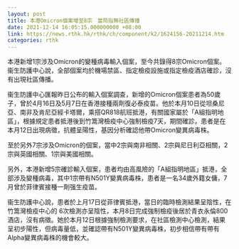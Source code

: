 ```yaml
---
layout: post
title: 本港Omicron個案增至8宗　當局指無社區傳播
date: 2021-12-14 16:05:15.000000000 +08:00
link: https://news.rthk.hk/rthk/ch/component/k2/1624156-20211214.htm
categories: rthk
---
```


本港新增1宗涉及Omicron的變種病毒輸入個案，至今共錄得8宗Omicron個案。衞生防護中心說，全部個案均於機場禁區、指定檢疫設施或指定檢疫酒店確診，沒有出現社區傳播。

衞生防護中心匯報昨日公布的輸入個案調查，新增的Omicron個案患者為50歲子，曾於4月16日及5月7日在香港接種兩劑復必泰疫苗。他於本月10日從坦桑尼亞、南非及肯尼亞經卡塔爾，乘搭QR818航班抵港，有關國家屬於「A組指明地區」，根據規定患者抵港後到竹篙灣檢疫中心強制檢疫7天，期間確診。患者是在本月12日出現病徵，抗體呈陽性，基因分析確認他帶Omicron變異病毒株。

至於另外7宗涉及Omicron的個案，當中2宗與南非相關、2宗與尼日利亞相關，2宗與英國相關、1宗與美國相關。

另外，本港新增5宗確診輸入個案，患者均由高風險的「A組指明地區」抵港，全部涉及變種病毒，其中1宗帶有N501Y變異病毒株，患者是一名34歲外籍女傭，7月曾於菲律賓接種一劑强生疫苗。

衞生防護中心說，患者於上月17日從菲律賓抵港，當日的臨時檢測結果呈陰性，在竹篙灣檢疫中心的 6次檢測亦呈陰性，本月8日完成強制檢疫後居於青衣永倫800酒店，沒有病徵。她於本月12日根據強制檢測要求，在社區檢測中心檢測，結果呈初步陽性，但病毒量低，並確認帶有N501Y變異病毒株，初步相信帶有帶有Alpha變異病毒株的機會較大。
